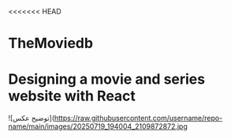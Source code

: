 <<<<<<< HEAD
# TheMoviedb
Designing a movie and series website with React
=======
![توضیح عکس](https://raw.githubusercontent.com/username/repo-name/main/images/20250719_194004_2109872872.jpg
